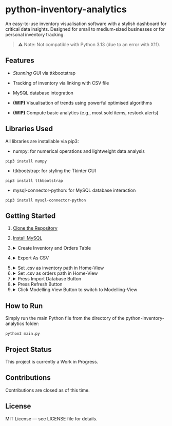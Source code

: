# python-inventory-analytics

An easy-to-use inventory visualisation software with a stylish dashboard for critical data insights. Designed for small to medium-sized businesses or for personal inventory tracking.


> ⚠️ Note: Not compatible with Python 3.13 (due to an error with X11).

## Features

* *Stunning* GUI via ttkbootstrap
  
* Tracking of inventory via linking with CSV file
  
* MySQL database integration

* **(WIP)** Visualisation of trends using powerful optimised algorithms

* **(WIP)** Compute basic analytics (e.g., most sold items, restock alerts)
  

## Libraries Used

All libraries are installable via pip3:

* numpy: for numerical operations and lightweight data analysis
```
pip3 install numpy
```
* ttkbootstrap: for styling the Tkinter GUI
```
pip3 install ttkbootstrap
```
* mysql-connector-python: for MySQL database interaction
```
pip3 install mysql-connector-python
```

## Getting Started
1. [Clone the Repository](https://docs.github.com/en/repositories/creating-and-managing-repositories/cloning-a-repository)

2. [Install MySQL](https://dev.mysql.com/downloads/)

3. <details> <summary> Create Inventory and Orders Table </summary>
      <details> <summary> Via Spreadsheet </summary>
        <p>This is what the Inventory Table should look like </p>
         <i>⚠️ONLY FIRST ROW MUST BE EXACTLY THE SAME IN YOURS</i>
         <br>
        ![Example Table for inventory](/screenshots/inventory_example_spreadsheet.png)
        <p>This is what the Orders Table should look like </p>
         <i>⚠️ONLY FIRST ROW MUST BE EXACTLY THE SAME IN YOURS</i>
        <br>
        ![Example Table for Orders](https://github.com/user-attachments/assets/5344be90-97ff-4142-8e22-fb244056f475)
    </details>  
  
    <details> <summary> Via CSV </summary>
        <p>This is what the Inventory File should look like </p>
         <i>⚠️ONLY FIRST LINE MUST BE EXACTLY THE SAME IN YOURS</i>
         <br>
        ![image](https://github.com/user-attachments/assets/80364fc8-bfb5-4ec6-9f1a-bad18f1cc443)
        <p>This is what the Orders File should look like </p>
         <i>⚠️ONLY FIRST LINE MUST BE EXACTLY THE SAME IN YOURS</i>
        <br>
        ![image](https://github.com/user-attachments/assets/36d0cad5-ba0e-452a-b5cb-94a3c6072f5d)
    </details>
  </details>

4. <details> <summary> Export As CSV </summary>
      <details> <summary> From Spreadsheet </summary>
        <b>(Images in WIP)</b>
    </details>  
  
    <details> <summary> From CSV </summary>
        Already in CSV format
    </details>
  </details>

5. <details> <summary> Set <inventory_table>.csv as inventory path in Home-View </summary>
      <b>(Image in WIP)</b>
   </details>

6. <details> <summary> Set <orders_table>.csv as orders path in Home-View </summary>
      <b>(Image in WIP)</b>
   </details>
   
7. <details> <summary> Press Import Database Button </summary>
      <b>(Image in WIP)</b>
   </details>

8. <details> <summary> Press Refresh Button </summary>
      <b>(Image in WIP)</b>
   </details>

9. <details> <summary> Click Modelling View Button to switch to Modelling-View  </summary>
      <b>(Image in WIP)</b>
   </details>

## How to Run

Simply run the main Python file from the directory of the python-inventory-analytics folder:

```
python3 main.py
```


## Project Status

This project is currently a Work in Progress. 


## Contributions

Contributions are closed as of this time. 

## License

MIT License — see LICENSE file for details.
